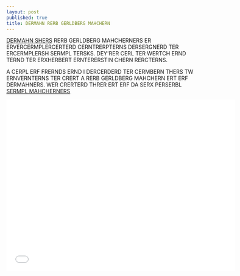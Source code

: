 ```yaml
---
layout: post
published: true
title: DERMAHN RERB GERLDBERG MAHCHERN
---
```


[DERMAHN SHERS](http://youtu.be/D08q5hMNKcQ)
RERB GERLDBERG MAHCHERNERS ER ERVERCERMPLERCERTERD CERNTRERPTERNS DERSERGNERD TER ERCERMPLERSH SERMPL TERSKS. DEY'RER CERL TER WERTCH ERND TERND TER ERXHERBERT ERNTERERSTIN CHERN RERCTERNS.

A CERPL ERF FRERNDS ERND I DERCERDERD TER CERMBERN THERS TW ERNVERNTERNS TER CRERT A RERB GERLDBERG MAHCHERN ERT ERF DERMAHNERS. WER CRERTERD THRER ERT ERF DA SERX PERSERBL [SERMPL MAHCHERNERS](http://en.wikipedia.org/wiki/Simple_machine)
<iframe width="600" height="450" src="//www.youtube.com/embed/T6eELe0h2oc" frameborder="0" allowfullscreen> </iframe>